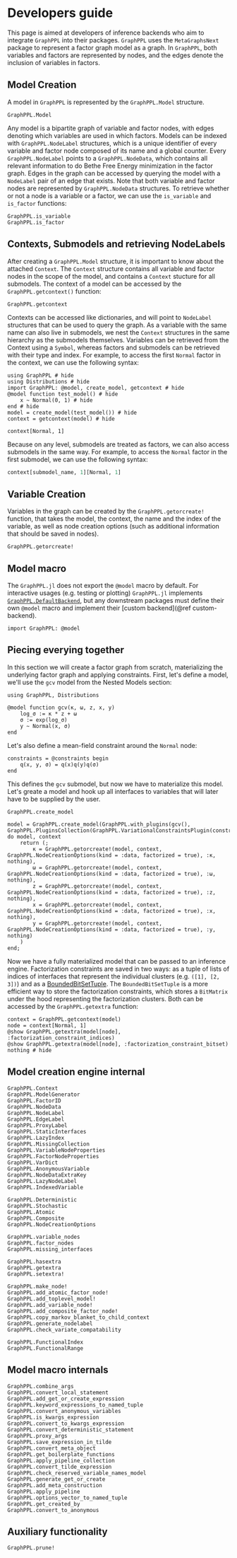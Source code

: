 # Developers guide

This page is aimed at developers of inference backends who aim to integrate `GraphPPL` into their packages. `GraphPPL` uses the `MetaGraphsNext` package to represent a factor graph model as a graph. In `GraphPPL`, both variables and factors are represented by nodes, and the edges denote the inclusion of variables in factors.

## Model Creation
A model in `GraphPPL` is represented by the `GraphPPL.Model` structure.
```@docs
GraphPPL.Model
```
Any model is a bipartite graph of variable and factor nodes, with edges denoting which variables are used in which factors. Models can be indexed with `GraphPPL.NodeLabel` structures, which is a unique identifier of every variable and factor node composed of its name and a global counter. Every `GraphPPL.NodeLabel` points to a `GraphPPL.NodeData`, which contains all relevant information to do Bethe Free Energy minimization in the factor graph. Edges in the graph can be accessed by querying the model with a `NodeLabel` pair of an edge that exists. Note that both variable and factor nodes are represented by `GraphPPL.NodeData` structures. To retrieve whether or not a node is a variable or a factor, we can use the `is_variable` and `is_factor` functions:
```@docs
GraphPPL.is_variable
GraphPPL.is_factor
```

## Contexts, Submodels and retrieving NodeLabels
After creating a `GraphPPL.Model` structure, it is important to know about the attached `Context`. The `Context` structure contains all variable and factor nodes in the scope of the model, and contains a `Context` stucture for all submodels. The context of a model can be accessed by the `GraphPPL.getcontext()` function:
```@docs
GraphPPL.getcontext
```

Contexts can be accessed like dictionaries, and will point to `NodeLabel` structures that can be used to query the graph. As a variable with the same name can also live in submodels, we nest the `Context` structures in the same hierarchy as the submodels themselves. Variables can be retrieved from the Context using a `Symbol`, whereas factors and submodels can be retrieved with their type and index. For example, to access the first `Normal` factor in the context, we can use the following syntax:
``` @example dev-guide-factors
using GraphPPL # hide
using Distributions # hide
import GraphPPL: @model, create_model, getcontext # hide
@model function test_model() # hide
    x ~ Normal(0, 1) # hide
end # hide
model = create_model(test_model()) # hide
context = getcontext(model) # hide

context[Normal, 1]
```

Because on any level, submodels are treated as factors, we can also access submodels in the same way. For example, to access the `Normal` factor in the first submodel, we can use the following syntax:
```julia
context[submodel_name, 1][Normal, 1]
```

## Variable Creation
Variables in the graph can be created by the `GraphPPL.getorcreate!` function, that takes the model, the context, the name and the index of the variable, as well as node creation options (such as additional information that should be saved in nodes).
```@docs
GraphPPL.getorcreate!
```

## Model macro

The `GraphPPL.jl` does not export the `@model` macro by default. For interactive usages (e.g. testing or plotting) `GraphPPL.jl` implements [`GraphPPL.DefaultBackend`](@ref), but any downstream packages must define their own `@model` macro and implement their [custom backend](@ref custom-backend). 

```@example dev-guide
import GraphPPL: @model
```

## Piecing everying together

In this section we will create a factor graph from scratch, materializing the underlying factor graph and applying constraints.
First, let's define a model, we'll use the `gcv` model from the Nested Models section:

```@example dev-guide
using GraphPPL, Distributions

@model function gcv(κ, ω, z, x, y)
    log_σ := κ * z + ω
    σ := exp(log_σ)
    y ~ Normal(x, σ)
end
```
Let's also define a mean-field constraint around the `Normal` node:
``` @example dev-guide
constraints = @constraints begin
    q(x, y, σ) = q(x)q(y)q(σ)
end
```

This defines the `gcv` submodel, but now we have to materialize this model. Let's greate a model and hook up all interfaces to variables that will later have to be supplied by the user.

```@docs
GraphPPL.create_model
```

```@example dev-guide
model = GraphPPL.create_model(GraphPPL.with_plugins(gcv(), GraphPPL.PluginsCollection(GraphPPL.VariationalConstraintsPlugin(constraints)))) do model, context
    return (;
        κ = GraphPPL.getorcreate!(model, context, GraphPPL.NodeCreationOptions(kind = :data, factorized = true), :κ, nothing),
        ω = GraphPPL.getorcreate!(model, context, GraphPPL.NodeCreationOptions(kind = :data, factorized = true), :ω, nothing),
        z = GraphPPL.getorcreate!(model, context, GraphPPL.NodeCreationOptions(kind = :data, factorized = true), :z, nothing),
        x = GraphPPL.getorcreate!(model, context, GraphPPL.NodeCreationOptions(kind = :data, factorized = true), :x, nothing),
        y = GraphPPL.getorcreate!(model, context, GraphPPL.NodeCreationOptions(kind = :data, factorized = true), :y, nothing)
    )
end;
```

Now we have a fully materialized model that can be passed to an inference engine. Factorization constraints are saved in two ways: as a tuple of lists of indices of interfaces that represent the individual clusters (e.g. `([1], [2, 3])`) and as a [BoundedBitSetTuple](http://github.com/wouterwln/BitSetTuples.jl). The `BoundedBitSetTuple` is a more efficient way to store the factorization constraints, which stores a `BitMatrix` under the hood representing the factorization clusters. Both can be accessed by the `GraphPPL.getextra` function:

```@example dev-guide
context = GraphPPL.getcontext(model)
node = context[Normal, 1]
@show GraphPPL.getextra(model[node], :factorization_constraint_indices)
@show GraphPPL.getextra(model[node], :factorization_constraint_bitset)
nothing # hide
```

## Model creation engine internal 

```@docs
GraphPPL.Context
GraphPPL.ModelGenerator
GraphPPL.FactorID
GraphPPL.NodeData
GraphPPL.NodeLabel
GraphPPL.EdgeLabel
GraphPPL.ProxyLabel
GraphPPL.StaticInterfaces
GraphPPL.LazyIndex
GraphPPL.MissingCollection
GraphPPL.VariableNodeProperties
GraphPPL.FactorNodeProperties
GraphPPL.VarDict
GraphPPL.AnonymousVariable
GraphPPL.NodeDataExtraKey
GraphPPL.LazyNodeLabel
GraphPPL.IndexedVariable

GraphPPL.Deterministic
GraphPPL.Stochastic
GraphPPL.Atomic
GraphPPL.Composite
GraphPPL.NodeCreationOptions

GraphPPL.variable_nodes
GraphPPL.factor_nodes
GraphPPL.missing_interfaces

GraphPPL.hasextra
GraphPPL.getextra
GraphPPL.setextra!

GraphPPL.make_node!
GraphPPL.add_atomic_factor_node!
GraphPPL.add_toplevel_model!
GraphPPL.add_variable_node!
GraphPPL.add_composite_factor_node!
GraphPPL.copy_markov_blanket_to_child_context
GraphPPL.generate_nodelabel
GraphPPL.check_variate_compatability

GraphPPL.FunctionalIndex
GraphPPL.FunctionalRange
```

## Model macro internals

```@docs
GraphPPL.combine_args
GraphPPL.convert_local_statement
GraphPPL.add_get_or_create_expression
GraphPPL.keyword_expressions_to_named_tuple
GraphPPL.convert_anonymous_variables
GraphPPL.is_kwargs_expression
GraphPPL.convert_to_kwargs_expression
GraphPPL.convert_deterministic_statement
GraphPPL.proxy_args
GraphPPL.save_expression_in_tilde
GraphPPL.convert_meta_object
GraphPPL.get_boilerplate_functions
GraphPPL.apply_pipeline_collection
GraphPPL.convert_tilde_expression
GraphPPL.check_reserved_variable_names_model
GraphPPL.generate_get_or_create
GraphPPL.add_meta_construction
GraphPPL.apply_pipeline
GraphPPL.options_vector_to_named_tuple
GraphPPL.get_created_by
GraphPPL.convert_to_anonymous
```

## Auxiliary functionality 

```@docs 
GraphPPL.prune!
```